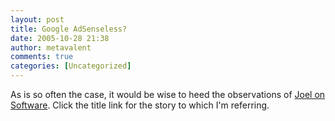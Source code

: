 ```yaml
---
layout: post
title: Google AdSenseless?
date: 2005-10-28 21:38
author: metavalent
comments: true
categories: [Uncategorized]
---
```

As is so often the case, it would be wise to heed the observations of <a href="http://www.joelonsoftware.com/">Joel on Software</a>.  Click the title link for the story to which I'm referring.
